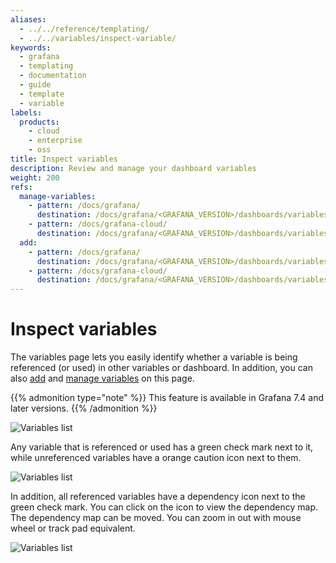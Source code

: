 ```yaml
---
aliases:
  - ../../reference/templating/
  - ../../variables/inspect-variable/
keywords:
  - grafana
  - templating
  - documentation
  - guide
  - template
  - variable
labels:
  products:
    - cloud
    - enterprise
    - oss
title: Inspect variables
description: Review and manage your dashboard variables
weight: 200
refs:
  manage-variables:
    - pattern: /docs/grafana/
      destination: /docs/grafana/<GRAFANA_VERSION>/dashboards/variables/add-template-variables/#manage-variables
    - pattern: /docs/grafana-cloud/
      destination: /docs/grafana/<GRAFANA_VERSION>/dashboards/variables/add-template-variables/#manage-variables
  add:
    - pattern: /docs/grafana/
      destination: /docs/grafana/<GRAFANA_VERSION>/dashboards/variables/add-template-variables/
    - pattern: /docs/grafana-cloud/
      destination: /docs/grafana/<GRAFANA_VERSION>/dashboards/variables/add-template-variables/
---
```


# Inspect variables

The variables page lets you easily identify whether a variable is being referenced (or used) in other variables or dashboard. In addition, you can also [add](ref:add) and [manage variables](ref:manage-variables) on this page.

{{% admonition type="note" %}}
This feature is available in Grafana 7.4 and later versions.
{{% /admonition %}}

![Variables list](/static/img/docs/variables-templates/variables-list-7-4.png)

Any variable that is referenced or used has a green check mark next to it, while unreferenced variables have a orange caution icon next to them.

![Variables list](/static/img/docs/variables-templates/variable-not-referenced-7-4.png)

In addition, all referenced variables have a dependency icon next to the green check mark. You can click on the icon to view the dependency map. The dependency map can be moved. You can zoom in out with mouse wheel or track pad equivalent.

![Variables list](/static/img/docs/variables-templates/dependancy-map-7-4.png)
